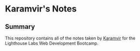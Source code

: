 # Karamvir's Notes

## Summary
This repository contains all of the notes taken by [Karamvir](https://github.com/Karamvir-Bains) for the Lighthouse Labs Web Development Bootcamp.